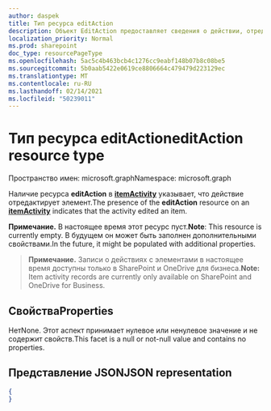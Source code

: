 ```yaml
---
author: daspek
title: Тип ресурса editAction
description: Объект EditAction предоставляет сведения о действии, отредактируемом элементом.
localization_priority: Normal
ms.prod: sharepoint
doc_type: resourcePageType
ms.openlocfilehash: 5ac5c4b463bcb4c1276cc9eabf148b07b8c08be5
ms.sourcegitcommit: 5b0aab5422e0619ce8806664c479479d223129ec
ms.translationtype: MT
ms.contentlocale: ru-RU
ms.lasthandoff: 02/14/2021
ms.locfileid: "50239011"
---
```

# <a name="editaction-resource-type"></a><span data-ttu-id="2a7a1-103">Тип ресурса editAction</span><span class="sxs-lookup"><span data-stu-id="2a7a1-103">editAction resource type</span></span>

<span data-ttu-id="2a7a1-104">Пространство имен: microsoft.graph</span><span class="sxs-lookup"><span data-stu-id="2a7a1-104">Namespace: microsoft.graph</span></span>

<span data-ttu-id="2a7a1-105">Наличие ресурса **editAction** в [**itemActivity**][activity] указывает, что действие отредактирует элемент.</span><span class="sxs-lookup"><span data-stu-id="2a7a1-105">The presence of the **editAction** resource on an [**itemActivity**][activity] indicates that the activity edited an item.</span></span>

<span data-ttu-id="2a7a1-106">**Примечание.** В настоящее время этот ресурс пуст.</span><span class="sxs-lookup"><span data-stu-id="2a7a1-106">**Note**: This resource is currently empty.</span></span> <span data-ttu-id="2a7a1-107">В будущем он может быть заполнен дополнительными свойствами.</span><span class="sxs-lookup"><span data-stu-id="2a7a1-107">In the future, it might be populated with additional properties.</span></span>

><span data-ttu-id="2a7a1-108">**Примечание.** Записи о действиях с элементами в настоящее время доступны только в SharePoint и OneDrive для бизнеса.</span><span class="sxs-lookup"><span data-stu-id="2a7a1-108">**Note:** Item activity records are currently only available on SharePoint and OneDrive for Business.</span></span>

[activity]: itemactivity.md

## <a name="properties"></a><span data-ttu-id="2a7a1-109">Свойства</span><span class="sxs-lookup"><span data-stu-id="2a7a1-109">Properties</span></span>

<span data-ttu-id="2a7a1-110">Нет</span><span class="sxs-lookup"><span data-stu-id="2a7a1-110">None.</span></span> <span data-ttu-id="2a7a1-111">Этот аспект принимает нулевое или ненулевое значение и не содержит свойств.</span><span class="sxs-lookup"><span data-stu-id="2a7a1-111">This facet is a null or not-null value and contains no properties.</span></span>

## <a name="json-representation"></a><span data-ttu-id="2a7a1-112">Представление JSON</span><span class="sxs-lookup"><span data-stu-id="2a7a1-112">JSON representation</span></span>

<!-- {
  "blockType": "resource",
  "optionalProperties": [ ],
  "@type": "microsoft.graph.editAction"
}-->

```json
{
}
```

<!--
{
  "type": "#page.annotation",
  "description": "The editAction object provides information about an activity that edited an item.",
  "keywords": "activities,activity,action,edit,modify",
  "section": "documentation",
  "tocPath": "Resources/editAction",
  "suppressions": []
}
-->

